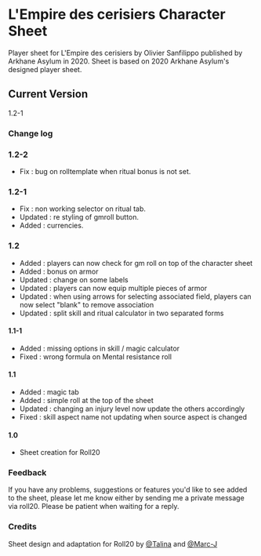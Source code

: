# L'Empire des cerisiers Character Sheet
Player sheet for L'Empire des cerisiers by Olivier Sanfilippo published by Arkhane Asylum in 2020. Sheet is based on 2020 Arkhane Asylum's designed player sheet.

## Current Version
1.2-1

### Change log

### 1.2-2

* Fix : bug on rolltemplate when ritual bonus is not set.

### 1.2-1

* Fix : non working selector on ritual tab.
* Updated : re styling of gmroll button.
* Added : currencies.

### 1.2

* Added : players can now check for gm roll on top of the character sheet
* Added : bonus on armor
* Updated : change on some labels
* Updated : players can now equip multiple pieces of armor
* Updated : when using arrows for selecting associated field, players can now select "blank" to remove association
* Updated : split skill and ritual calculator in two separated forms

#### 1.1-1 
* Added : missing options in skill / magic calculator
* Fixed : wrong formula on Mental resistance roll

#### 1.1
* Added : magic tab
* Added : simple roll at the top of the sheet
* Updated : changing an injury level now update the others accordingly
* Fixed : skill aspect name not updating when source aspect is changed

#### 1.0
* Sheet creation for Roll20

### Feedback
If you have any problems, suggestions or features you'd like to see added to the sheet, please let me know either by sending me a private message via roll20.  Please be patient when waiting for a reply.

### Credits
Sheet design and adaptation for Roll20 by [@Talina](https://app.roll20.net/users/3632466/talina) and [@Marc-J](https://app.roll20.net/users/3631783/marc-j)
